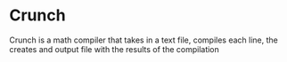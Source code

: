 # Crunch
Crunch is a math compiler that takes in a text file, compiles each line, the creates and output file with the results of the compilation
